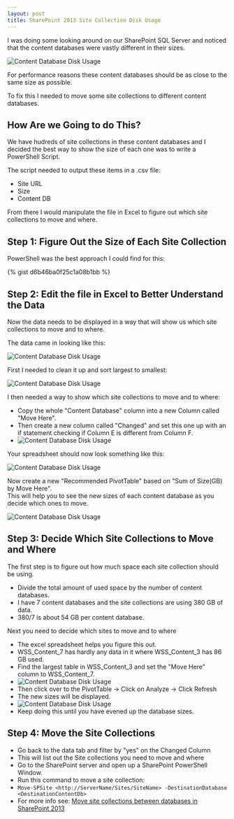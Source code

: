 ```yaml
---
layout: post
title: SharePoint 2013 Site Collection Disk Usage
---
```


I was doing some looking around on our SharePoint SQL Server and noticed that the content databases were vastly different in their sizes.

![Content Database Disk Usage](/images/2015-05-22-SharePoint-2013-Site-Collection-Disk-Usage/db-sizes.png)

For performance reasons these content databases should be as close to the same size as possible.  

To fix this I needed to move some site collections to different content databases.

## How Are we Going to do This?

We have hudreds of site collections in these content databases and I decided the best way to show the size of each one was to write a PowerShell Script.

The script needed to output these items in a .csv file:

- Site URL
- Size
- Content DB

From there I would manipulate the file in Excel to figure out which site collections to move and where.

## Step 1: Figure Out the Size of Each Site Collection

PowerShell was the best approach I could find for this:

{% gist d6b46ba0f25c1a08b1bb %}

## Step 2: Edit the file in Excel to Better Understand the Data
 
 Now the data needs to be displayed in a way that will show us which site collections to move and to where.
 
 The data came in looking like this:
 
![Content Database Disk Usage](/images/2015-05-22-SharePoint-2013-Site-Collection-Disk-Usage/excel-cleanup-1.png)

First I needed to clean it up and sort largest to smallest:

![Content Database Disk Usage](/images/2015-05-22-SharePoint-2013-Site-Collection-Disk-Usage/excel-cleanup-2.png)
 
I then needed a way to show which site collections to move and to where:
 
- Copy the whole "Content Database" column into a new Column called "Move Here".
- Then create a new column called "Changed" and set this one up with an if statement checking if Column E is different from Column F.
 - ![Content Database Disk Usage](/images/2015-05-22-SharePoint-2013-Site-Collection-Disk-Usage/excel-cleanup-3.png)
 
Your spreadsheet should now look something like this:

![Content Database Disk Usage](/images/2015-05-22-SharePoint-2013-Site-Collection-Disk-Usage/excel-cleanup-4.png)

Now create a new "Recommended PivotTable" based on "Sum of Size(GB) by Move Here".  
This will help you to see the new sizes of each content database as you decide which ones to move.

![Content Database Disk Usage](/images/2015-05-22-SharePoint-2013-Site-Collection-Disk-Usage/excel-cleanup-5.png)

## Step 3: Decide Which Site Collections to Move and Where

The first step is to figure out how much space each site collection should be using.

- Divide the total amount of used space by the number of content databases.
- I have 7 content databases and the site collections are using 380 GB of data.
 - 380/7 is about 54 GB per content database. 
 
Next you need to decide which sites to move and to where

- The excel spreadsheet helps you figure this out.
- WSS_Content_7 has hardly any data in it where WSS_Content_3 has 86 GB used.
- Find the largest table in WSS_Content_3 and set the "Move Here" column to WSS_Content_7.
 - ![Content Database Disk Usage](/images/2015-05-22-SharePoint-2013-Site-Collection-Disk-Usage/excel-cleanup-6.png)
- Then click over to the PivotTable -> Click on Analyze -> Click Refresh
 - The new sizes will be displayed.
 - ![Content Database Disk Usage](/images/2015-05-22-SharePoint-2013-Site-Collection-Disk-Usage/excel-cleanup-7.png)
- Keep doing this until you have evened up the database sizes.

## Step 4: Move the Site Collections

- Go back to the data tab and filter by "yes" on the Changed Column
 - This will list out the Site collections you need to move and where
- Go to the SharePoint server and open up a SharePoint PowerShell Window.
- Run this command to move a site collection:
 - `Move-SPSite <http://ServerName/Sites/SiteName> -DestinationDatabase <DestinationContentDb>`
 - For more info see: [Move site collections between databases in SharePoint 2013](https://technet.microsoft.com/en-us/library/cc825328.aspx) 
 
 

